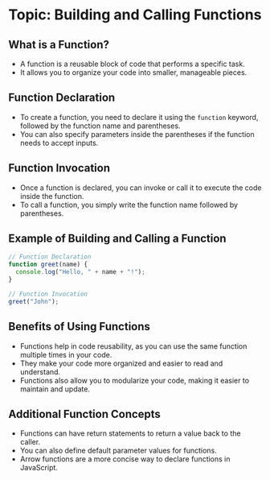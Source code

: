 # Topic: Building and Calling Functions

## What is a Function?
- A function is a reusable block of code that performs a specific task.
- It allows you to organize your code into smaller, manageable pieces.

## Function Declaration
- To create a function, you need to declare it using the `function` keyword, followed by the function name and parentheses.
- You can also specify parameters inside the parentheses if the function needs to accept inputs.

## Function Invocation
- Once a function is declared, you can invoke or call it to execute the code inside the function.
- To call a function, you simply write the function name followed by parentheses.

## Example of Building and Calling a Function
```javascript
// Function Declaration
function greet(name) {
  console.log("Hello, " + name + "!");
}

// Function Invocation
greet("John");
```

## Benefits of Using Functions

- Functions help in code reusability, as you can use the same function multiple times in your code.
- They make your code more organized and easier to read and understand.
- Functions also allow you to modularize your code, making it easier to maintain and update.

## Additional Function Concepts

- Functions can have return statements to return a value back to the caller.
- You can also define default parameter values for functions.
- Arrow functions are a more concise way to declare functions in JavaScript.
